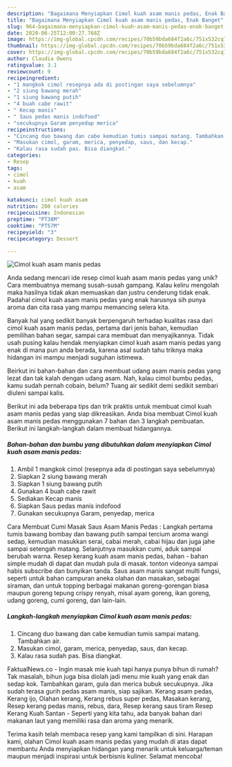 ```yaml
---
description: "Bagaimana Menyiapkan Cimol kuah asam manis pedas, Enak Banget"
title: "Bagaimana Menyiapkan Cimol kuah asam manis pedas, Enak Banget"
slug: 964-bagaimana-menyiapkan-cimol-kuah-asam-manis-pedas-enak-banget
date: 2020-06-25T12:00:27.768Z
image: https://img-global.cpcdn.com/recipes/70b59bda684f2a6c/751x532cq70/cimol-kuah-asam-manis-pedas-foto-resep-utama.jpg
thumbnail: https://img-global.cpcdn.com/recipes/70b59bda684f2a6c/751x532cq70/cimol-kuah-asam-manis-pedas-foto-resep-utama.jpg
cover: https://img-global.cpcdn.com/recipes/70b59bda684f2a6c/751x532cq70/cimol-kuah-asam-manis-pedas-foto-resep-utama.jpg
author: Claudia Owens
ratingvalue: 3.1
reviewcount: 9
recipeingredient:
- "1 mangkok cimol resepnya ada di postingan saya sebelumnya"
- "2 siung bawang merah"
- "1 siung bawang putih"
- "4 buah cabe rawit"
- " Kecap manis"
- " Saus pedas manis indofood"
- "secukupnya Garam penyedap merica"
recipeinstructions:
- "Cincang duo bawang dan cabe kemudian tumis sampai matang. Tambahkan air."
- "Masukan cimol, garam, merica, penyedap, saus, dan kecap."
- "Kalau rasa sudah pas. Bisa diangkat."
categories:
- Resep
tags:
- cimol
- kuah
- asam

katakunci: cimol kuah asam 
nutrition: 208 calories
recipecuisine: Indonesian
preptime: "PT38M"
cooktime: "PT57M"
recipeyield: "3"
recipecategory: Dessert

---
```



![Cimol kuah asam manis pedas](https://img-global.cpcdn.com/recipes/70b59bda684f2a6c/751x532cq70/cimol-kuah-asam-manis-pedas-foto-resep-utama.jpg)

Anda sedang mencari ide resep cimol kuah asam manis pedas yang unik? Cara membuatnya memang susah-susah gampang. Kalau keliru mengolah maka hasilnya tidak akan memuaskan dan justru cenderung tidak enak. Padahal cimol kuah asam manis pedas yang enak harusnya sih punya aroma dan cita rasa yang mampu memancing selera kita.

Banyak hal yang sedikit banyak berpengaruh terhadap kualitas rasa dari cimol kuah asam manis pedas, pertama dari jenis bahan, kemudian pemilihan bahan segar, sampai cara membuat dan menyajikannya. Tidak usah pusing kalau hendak menyiapkan cimol kuah asam manis pedas yang enak di mana pun anda berada, karena asal sudah tahu triknya maka hidangan ini mampu menjadi suguhan istimewa.

Beirkut ini bahan-bahan dan cara membuat udang asam manis pedas yang lezat dan tak kalah dengan udang asam. Nah, kalau cimol bumbu pedas, kamu sudah pernah cobain, belum? Tuang air sedikit demi sedikit sembari diuleni sampai kalis.


Berikut ini ada beberapa tips dan trik praktis untuk membuat cimol kuah asam manis pedas yang siap dikreasikan. Anda bisa membuat Cimol kuah asam manis pedas menggunakan 7 bahan dan 3 langkah pembuatan. Berikut ini langkah-langkah dalam membuat hidangannya.

<!--inarticleads1-->

##### Bahan-bahan dan bumbu yang dibutuhkan dalam menyiapkan Cimol kuah asam manis pedas:

1. Ambil 1 mangkok cimol (resepnya ada di postingan saya sebelumnya)
1. Siapkan 2 siung bawang merah
1. Siapkan 1 siung bawang putih
1. Gunakan 4 buah cabe rawit
1. Sediakan  Kecap manis
1. Siapkan  Saus pedas manis indofood
1. Gunakan secukupnya Garam, penyedap, merica


Cara Membuat Cumi Masak Saus Asam Manis Pedas : Langkah pertama tumis bawang bombay dan bawang putih sampai tercium aroma wangi sedap, kemudian masukkan serai, cabai merah, cabai hijau dan juga jahe sampai setengah matang. Selanjutnya masukkan cumi, aduk sampai berubah warna. Resep kerang kuah asam manis pedas, bahan - bahan simple mudah di dapat dan mudah pula di masak. tonton videonya sampai habis subscribe dan bunyikan tanda. Saus asam manis sangat multi fungsi, seperti untuk bahan campuran aneka olahan dan masakan, sebagai siraman, dan untuk topping berbagai makanan goreng-gorengan biasa maupun goreng tepung crispy renyah, misal ayam goreng, ikan goreng, udang goreng, cumi goreng, dan lain-lain. 

<!--inarticleads2-->

##### Langkah-langkah menyiapkan Cimol kuah asam manis pedas:

1. Cincang duo bawang dan cabe kemudian tumis sampai matang. Tambahkan air.
1. Masukan cimol, garam, merica, penyedap, saus, dan kecap.
1. Kalau rasa sudah pas. Bisa diangkat.


FaktualNews.co - Ingin masak mie kuah tapi hanya punya bihun di rumah? Tak masalah, bihun juga bisa diolah jadi menu mie kuah yang enak dan sedap kok. Tambahkan garam, gula dan merica bubuk secukupnya. Jika sudah terasa gurih pedas asam manis, siap sajikan. Kerang asam pedas, Kerang ijo, Olahan kerang, Kerang rebus super pedas, Masakan kerang, Resep kerang pedas manis, rebus, dara, Resep kerang saus tiram Resep Kerang Kuah Santan - Seperti yang kita tahu, ada banyak bahan dari makanan laut yang memiliki rasa dan aroma yang menarik. 

Terima kasih telah membaca resep yang kami tampilkan di sini. Harapan kami, olahan Cimol kuah asam manis pedas yang mudah di atas dapat membantu Anda menyiapkan hidangan yang menarik untuk keluarga/teman maupun menjadi inspirasi untuk berbisnis kuliner. Selamat mencoba!
